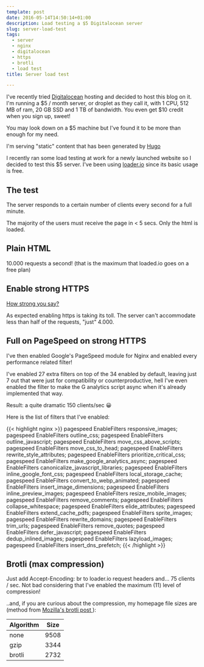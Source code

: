 ```yaml
---
template: post
date: 2016-05-14T14:50:14+01:00
description: Load testing a $5 Digitalocean server
slug: server-load-test
tags: 
  - server
  - nginx
  - digitalocean
  - https
  - brotli
  - load test
title: Server load test

---
```

I've recently tried <a href="https://m.do.co/c/875cd23a5c97" target="_blank" data-vivaldi-spatnav-clickable="1">Digitalocean</a> hosting and decided to host this blog on it. I'm running a $5 / month server, or droplet as they call it, with 1 CPU, 512 MB of ram, 20 GB SSD and 1 TB of bandwidth. You even get $10 credit when you sign up, sweet!

You may look down on a $5 machine but I've found it to be more than enough for my need.

I'm serving "static" content that has been generated by <a href="https://gohugo.io" target="_blank" data-vivaldi-spatnav-clickable="1">Hugo</a>

I recently ran some load testing at work for a newly launched website so I decided to test this $5 server. I've been using <a href="https://loader.io" target="_blank" data-vivaldi-spatnav-clickable="1">loader.io</a> since its basic usage is free.

## The test

The server responds to a certain number of clients every second for a full minute.

The majority of the users must receive the page in < 5 secs. Only the html is loaded.

## Plain HTML

10.000 requests a second! (that is the maximum that loaded.io goes on a free plan)

## Enable strong HTTPS

<a href="https://www.ssllabs.com/ssltest/analyze.html?d=https%3A%2F%2Fstefano.chiodino.uk" target="_blank" data-vivaldi-spatnav-clickable="1">How strong you say?</a>

As expected enabling https is taking its toll. The server can't accommodate less than half of the requests, "just" 4.000.

## Full on PageSpeed on strong HTTPS

I've then enabled Google's PageSpeed module for Nginx and enabled every performance related filter!

I've enabled 27 extra filters on top of the 34 enabled by default, leaving just 7 out that were just for compatibility or counterproductive, hell I've even enabled the filter to make the G analytics script async when it's already implemented that way.

Result: a quite dramatic 150 clients/sec 😀

Here is the list of filters that I've enabled:

{{< highlight nginx >}}
pagespeed EnableFilters responsive_images;
pagespeed EnableFilters outline_css;
pagespeed EnableFilters outline_javascript;
pagespeed EnableFilters move_css_above_scripts;
pagespeed EnableFilters move_css_to_head;
pagespeed EnableFilters rewrite_style_attributes;
pagespeed EnableFilters prioritize_critical_css;
pagespeed EnableFilters make_google_analytics_async;
pagespeed EnableFilters canonicalize_javascript_libraries;
pagespeed EnableFilters inline_google_font_css;
pagespeed EnableFilters local_storage_cache;
pagespeed EnableFilters convert_to_webp_animated;
pagespeed EnableFilters insert_image_dimensions;
pagespeed EnableFilters inline_preview_images;
pagespeed EnableFilters resize_mobile_images;
pagespeed EnableFilters remove_comments;
pagespeed EnableFilters collapse_whitespace;
pagespeed EnableFilters elide_attributes;
pagespeed EnableFilters extend_cache_pdfs;
pagespeed EnableFilters sprite_images;
pagespeed EnableFilters rewrite_domains;
pagespeed EnableFilters trim_urls;
pagespeed EnableFilters remove_quotes;
pagespeed EnableFilters defer_javascript;
pagespeed EnableFilters dedup_inlined_images;
pagespeed EnableFilters lazyload_images;
pagespeed EnableFilters insert_dns_prefetch;
{{< /highlight >}}

## Brotli (max compression)

Just add Accept-Encoding: br to loader.io request headers and... 75 clients / sec. Not bad considering that I've enabled the maximum (11) level of compression!

..and, if you are curious about the compression, my homepage file sizes are (method from <a href="https://hacks.mozilla.org/2015/11/better-than-gzip-compression-with-brotli" target="_blank" data-vivaldi-spatnav-clickable="1">Mozilla's brotli post </a>):

<table>
<thead>
<tr>
<th>Algorithm</th>
<th>Size</th>
</tr>
</thead>
<tbody>
<tr>
<td>none</td>
<td>9508</td>
</tr>
<tr>
<td>gzip</td>
<td>3344</td>
</tr>
<tr>
<td>brotli</td>
<td>2732</td>
</tr>
</tbody>
</table>